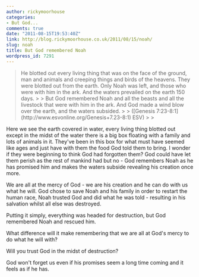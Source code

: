 ```yaml
---
author: rickymoorhouse
categories:
- But God...
comments: true
date: "2011-08-15T19:53:40Z"
link: http://blog.rickymoorhouse.co.uk/2011/08/15/noah/
slug: noah
title: But God remembered Noah
wordpress_id: 7291
---
```


<blockquote>He blotted out every living thing that was on the face of the ground, man and animals and creeping things and birds of the heavens. They were blotted out from the earth. Only Noah was left, and those who were with him in the ark. And the waters prevailed on the earth 150 days.
> 
> But God remembered Noah and all the beasts and all the livestock that were with him in the ark. And God made a wind blow over the earth, and the waters subsided.
> 
> ([Genesis 7:23-8:1](http://www.esvonline.org/Genesis+7.23-8:1) ESV)
> 
> </blockquote>

Here we see the earth covered in water, every living thing blotted out except in the midst of the water there is a big box floating with a family and lots of animals in it. They've been in this box for what must have seemed like ages and just have with them the food God told them to bring. I wonder if they were beginning to think God had forgotten them? God could have let them perish as the rest of mankind had but no - God remembers Noah as he has promised him and makes the waters subside revealing his creation once more.

We are all at the mercy of God - we are his creation and he can do with us what he will. God chose to save Noah and his family in order to restart the human race, Noah trusted God and did what he was told - resulting in his salvation whilst all else was destroyed.

Putting it simply, everything was headed for destruction, but God remembered Noah and rescued him.

What difference will it make remembering that we are all at God's mercy to do what he will with?

Will you trust God in the midst of destruction?

God won't forget us even if his promises seem a long time coming and it feels as if he has.
